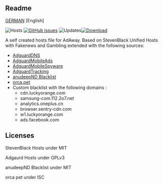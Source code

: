 ## Readme
[GERMAN](https://github.com/daywalk3r666/filterlists/blob/master/README.md) [English]

![Hosts](https://img.shields.io/badge/Hosts-250k-red) [![GitHub issues](https://img.shields.io/github/issues/daywalk3r666/filterlists)](https://github.com/daywalk3r666/filterlists/issues) ![Updates](https://img.shields.io/badge/Update-daily-blue)[![Download](https://img.shields.io/badge/Filterlist-Link-yellow)](https://raw.githubusercontent.com/daywalk3r666/filterlists/master/hosts)

A self created hosts file for AdAway. Based on StevenBlack Unified Hosts with Fakenews and Gambling extended with the following sources:

* [AdguardDNS](https://github.com/r-a-y/mobile-hosts)
* [AdguardMobileAds](https://github.com/r-a-y/mobile-hosts)
* [AdguardMobileSpyware](https://github.com/r-a-y/mobile-hosts)
* [AdguardTracking](https://github.com/r-a-y/mobile-hosts)
* [anudeepND Blacklist](https://github.com/anudeepND/blacklist)
* [orca.pet](https://orca.pet/notonmyshift/)
* Custom blacklist with the following domains :
  * cdn.luckyorange.com
  * samsung-com.112.2o7.net
  * analytics.oneplus.cn
  * browser.sentry-cdn.com
  * w1.luckyorange.com
  * ads.facebook.com

## Licenses

StevenBlack Hosts under MIT

Adgaurd Hosts under GPLv3 

anudeepND Blacklist under MIT

orca pet under ISC